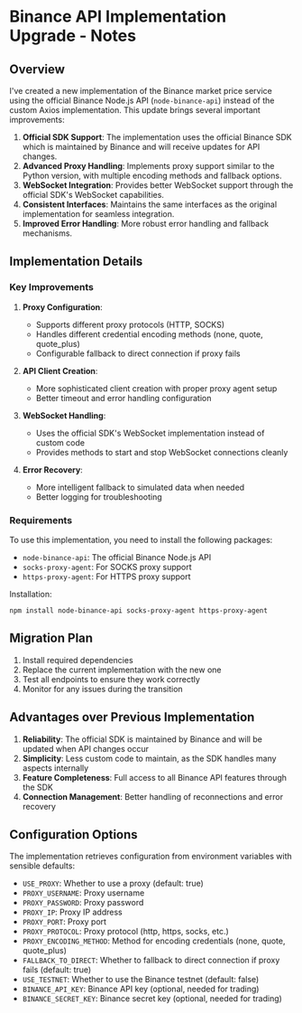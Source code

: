 # Binance API Implementation Upgrade - Notes

## Overview

I've created a new implementation of the Binance market price service using the official Binance Node.js API (`node-binance-api`) instead of the custom Axios implementation. This update brings several important improvements:

1. **Official SDK Support**: The implementation uses the official Binance SDK which is maintained by Binance and will receive updates for API changes.
2. **Advanced Proxy Handling**: Implements proxy support similar to the Python version, with multiple encoding methods and fallback options.
3. **WebSocket Integration**: Provides better WebSocket support through the official SDK's WebSocket capabilities.
4. **Consistent Interfaces**: Maintains the same interfaces as the original implementation for seamless integration.
5. **Improved Error Handling**: More robust error handling and fallback mechanisms.

## Implementation Details

### Key Improvements

1. **Proxy Configuration**:
   - Supports different proxy protocols (HTTP, SOCKS)
   - Handles different credential encoding methods (none, quote, quote_plus)
   - Configurable fallback to direct connection if proxy fails

2. **API Client Creation**:
   - More sophisticated client creation with proper proxy agent setup
   - Better timeout and error handling configuration

3. **WebSocket Handling**:
   - Uses the official SDK's WebSocket implementation instead of custom code
   - Provides methods to start and stop WebSocket connections cleanly

4. **Error Recovery**:
   - More intelligent fallback to simulated data when needed
   - Better logging for troubleshooting

### Requirements

To use this implementation, you need to install the following packages:
- `node-binance-api`: The official Binance Node.js API
- `socks-proxy-agent`: For SOCKS proxy support
- `https-proxy-agent`: For HTTPS proxy support

Installation:
```
npm install node-binance-api socks-proxy-agent https-proxy-agent
```

## Migration Plan

1. Install required dependencies
2. Replace the current implementation with the new one
3. Test all endpoints to ensure they work correctly
4. Monitor for any issues during the transition

## Advantages over Previous Implementation

1. **Reliability**: The official SDK is maintained by Binance and will be updated when API changes occur
2. **Simplicity**: Less custom code to maintain, as the SDK handles many aspects internally
3. **Feature Completeness**: Full access to all Binance API features through the SDK
4. **Connection Management**: Better handling of reconnections and error recovery

## Configuration Options

The implementation retrieves configuration from environment variables with sensible defaults:

- `USE_PROXY`: Whether to use a proxy (default: true)
- `PROXY_USERNAME`: Proxy username
- `PROXY_PASSWORD`: Proxy password
- `PROXY_IP`: Proxy IP address
- `PROXY_PORT`: Proxy port
- `PROXY_PROTOCOL`: Proxy protocol (http, https, socks, etc.)
- `PROXY_ENCODING_METHOD`: Method for encoding credentials (none, quote, quote_plus)
- `FALLBACK_TO_DIRECT`: Whether to fallback to direct connection if proxy fails (default: true)
- `USE_TESTNET`: Whether to use the Binance testnet (default: false)
- `BINANCE_API_KEY`: Binance API key (optional, needed for trading)
- `BINANCE_SECRET_KEY`: Binance secret key (optional, needed for trading)